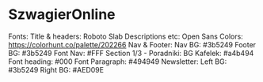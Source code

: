 # SzwagierOnline
Fonts:
Title & headers: Roboto Slab
Descriptions etc: Open Sans
Colors:
  https://colorhunt.co/palette/202266
  Nav & Footer:
    Nav BG: #3b5249
    Footer BG: #3b5249
    Font Nav: #FFF
  Section 1/3 - Poradniki:
    BG Kafelek: #a4b494
    Font heading: #000
    Font Paragraph: #494949
  Newsletter:
    Left BG: #3b5249
    Right BG: #AED09E
